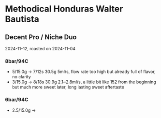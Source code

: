 # Methodical Honduras Walter Bautista

## Decent Pro / Niche Duo

2024-11-12, roasted on 2024-11-04

### 8bar/94C

- 5/15.0g -> 7/12s 30.5g 5ml/s, flow rate too high but already full of flavor, no clarity
- 3/15.0g -> 8/18s 30.9g 2.1\~2.8ml/s, a little bit like 152 from the beginning but much more sweet later, long lasting sweet aftertaste

### 6bar/94C

- 2.5/15.0g ->
